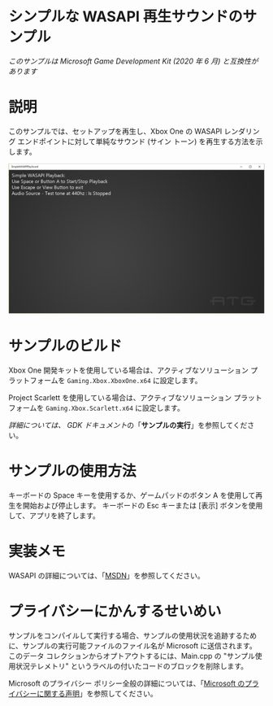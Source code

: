 # シンプルな WASAPI 再生サウンドのサンプル

*このサンプルは Microsoft Game Development Kit (2020 年 6 月) と互換性があります*

# 説明

このサンプルでは、セットアップを再生し、Xbox One の WASAPI レンダリング エンドポイントに対して単純なサウンド (サイン トーン) を再生する方法を示します。

![](./media/image1.png)

# サンプルのビルド

Xbox One 開発キットを使用している場合は、アクティブなソリューション プラットフォームを `Gaming.Xbox.XboxOne.x64` に設定します。

Project Scarlett を使用している場合は、アクティブなソリューション プラットフォームを `Gaming.Xbox.Scarlett.x64` に設定します。

*詳細については、* *GDK ドキュメント*の「__サンプルの実行__」を参照してください。

# サンプルの使用方法

キーボードの Space キーを使用するか、ゲームパッドのボタン A を使用して再生を開始および停止します。 キーボードの Esc キーまたは [表示] ボタンを使用して、アプリを終了します。

# 実装メモ

WASAPI の詳細については、「[MSDN](https://msdn.microsoft.com/en-us/library/windows/desktop/dd371455.aspx)」を参照してください。

# プライバシーにかんするせいめい

サンプルをコンパイルして実行する場合、サンプルの使用状況を追跡するために、サンプルの実行可能ファイルのファイル名が Microsoft に送信されます。 このデータ コレクションからオプトアウトするには、Main.cpp の "サンプル使用状況テレメトリ" というラベルの付いたコードのブロックを削除します。

Microsoft のプライバシー ポリシー全般の詳細については、「[Microsoft のプライバシーに関する声明](https://privacy.microsoft.com/en-us/privacystatement/)」を参照してください。


